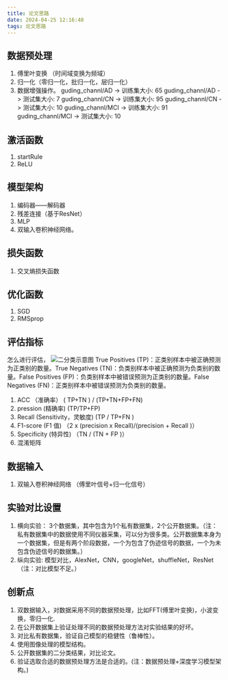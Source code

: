 ```yaml
---
title: 论文思路
date: 2024-04-25 12:16:48
tags: 论文思路
---
```


## 数据预处理
1. 傅里叶变换 （时间域变换为频域）
2. 归一化（零归一化，批归一化，层归一化）
3. 数据增强操作。
guding_channl/AD -> 训练集大小: 65
guding_channl/AD -> 测试集大小: 7
guding_channl/CN -> 训练集大小: 95
guding_channl/CN -> 测试集大小: 10
guding_channl/MCI -> 训练集大小: 91
guding_channl/MCI -> 测试集大小: 10

## 激活函数
1. startRule
2. ReLU

## 模型架构
1. 编码器——解码器
2. 残差连接（基于ResNet）
3. MLP
4. 双输入卷积神经网络。


## 损失函数
1. 交叉熵损失函数


## 优化函数
1. SGD
2. RMSprop

## 评估指标
怎么进行评估，
![二分类示意图](pic/predict.jpg)
True Positives (TP)：正类别样本中被正确预测为正类别的数量。True Negatives (TN)：负类别样本中被正确预测为负类别的数量。False Positives (FP)：负类别样本中被错误预测为正类别的数量。False Negatives (FN)：正类别样本中被错误预测为负类别的数量。
1. ACC （准确率） ( TP+TN )  / (TP+TN+FP+FN)
2. pression (精确率) (TP/TP+FP) 
3. Recall (Sensitivity，灵敏度) (TP / TP+FN )
4. F1-score (F1 值) （2 x (precision x Recall)/(precision + Recall )）
5. Specificity (特异性) （TN / (TN + FP )）
6. 混淆矩阵


## 数据输入
1. 双输入卷积神经网络 （傅里叶信号+归一化信号）


## 实验对比设置
1. 横向实验： 3个数据集，其中包含为1个私有数据集，2个公开数据集。（注：私有数据集中的数据使用不同仪器采集，可以分为很多类。公开数据集本身为一个数据集，但是有两个阶段数据，一个为包含了伪迹信号的数据，一个为未包含伪迹信号的数据集。）
2. 纵向实验: 模型对比，AlexNet，CNN，googleNet，shuffleNet，ResNet（注：对比模型不足。）


## 创新点
1. 双数据输入，对数据采用不同的数据预处理，比如FFT(傅里叶变换)，小波变换，零归一化.
2. 在公开数据集上验证处理不同的数据预处理方法对实验结果的好坏。
3. 对比私有数据集，验证自己模型的稳健性（鲁棒性）。
4. 使用图像处理的模型结构。
5. 公开数据集的二分类结果，对比论文。
6. 验证选取合适的数据预处理方法是合适的。(注：数据预处理+深度学习模型架构。)

